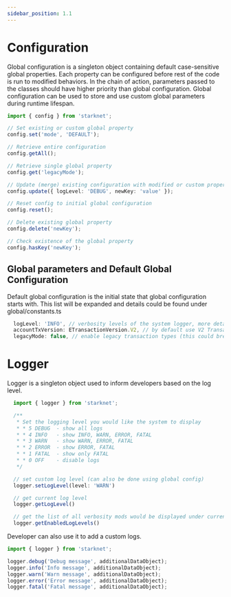 ```yaml
---
sidebar_position: 1.1
---
```


# Configuration

Global configuration is a singleton object containing default case-sensitive global properties.
Each property can be configured before rest of the code is run to modified behaviors.
In the chain of action, parameters passed to the classes should have higher priority than global configuration.
Global configuration can be used to store and use custom global parameters during runtime lifespan.

```ts
import { config } from 'starknet';

// Set existing or custom global property
config.set('mode', 'DEFAULT');

// Retrieve entire configuration
config.getAll();

// Retrieve single global property
config.get('legacyMode');

// Update (merge) existing configuration with modified or custom property
config.update({ logLevel: 'DEBUG', newKey: 'value' });

// Reset config to initial global configuration
config.reset();

// Delete existing global property
config.delete('newKey');

// Check existence of the global property
config.hasKey('newKey');
```

## Global parameters and Default Global Configuration

Default global configuration is the initial state that global configuration starts with.
This list will be expanded and details could be found under global/constants.ts

```ts
  logLevel: 'INFO', // verbosity levels of the system logger, more details under logger
  accountTxVersion: ETransactionVersion.V2, // by default use V2 Transactions in the Account Class
  legacyMode: false, // enable legacy transaction types (this could break the code depending on starknet version in production)
```

# Logger

Logger is a singleton object used to inform developers based on the log level.

```ts
  import { logger } from 'starknet';

  /**
   * Set the logging level you would like the system to display
   * * 5 DEBUG  - show all logs
   * * 4 INFO   - show INFO, WARN, ERROR, FATAL
   * * 3 WARN   - show WARN, ERROR, FATAL
   * * 2 ERROR  - show ERROR, FATAL
   * * 1 FATAL  - show only FATAL
   * * 0 OFF    - disable logs
   */

  // set custom log level (can also be done using global config)
  logger.setLogLevel(level: 'WARN')

  // get current log level
  logger.getLogLevel()

  // get the list of all verbosity mods would be displayed under current log level
  logger.getEnabledLogLevels()
```

Developer can also use it to add a custom logs.

```ts
import { logger } from 'starknet';

logger.debug('Debug message', additionalDataObject);
logger.info('Info message', additionalDataObject);
logger.warn('Warn message', additionalDataObject);
logger.error('Error message', additionalDataObject);
logger.fatal('Fatal message', additionalDataObject);
```
